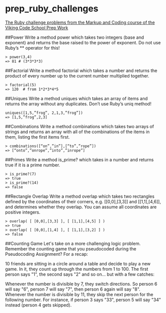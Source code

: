 prep_ruby_challenges
====================

[The Ruby challenge problems from the Markup and Coding course of the Viking Code School Prep Work](http://www.vikingcodeschool.com/web-markup-and-coding/level-up-your-ruby-judo)

##Power
Write a method power which takes two integers (base and exponent) and returns the base raised to the power of exponent. Do not use Ruby’s ** operator for this!
```
> power(3,4)
=> 81 # (3*3*3*3)
```
##Factorial
Write a method factorial which takes a number and returns the product of every number up to the current number multiplied together.
```
> factorial(5)
=> 120  # from 1*2*3*4*5
```
##Uniques
Write a method uniques which takes an array of items and returns the array without any duplicates. Don’t use Ruby’s uniq method!
```
uniques([1,5,”frog”, 2,1,3,”frog”])
=> [1,5,”frog”,2,3]
```
##Combinations
Write a method combinations which takes two arrays of strings and returns an array with all of the combinations of the items in them, listing the first items first.
```
> combinations([“on”,”in”],[“to”,”rope”])
=> [“onto”,”onrope”,”into”,”inrope”]
```
##Primes
Write a method is_prime? which takes in a number and returns true if it is a prime number.
```
> is_prime?(7)
=> true
> is_prime?(14)
=> false
```
##Rectangle Overlap
Write a method overlap which takes two rectangles defined by the coordinates of their corners, e.g. [[0,0],[3,3]] and [[1,1],[4,6]], and determines whether they overlap. You can assume all coordinates are positive integers.
```
> overlap( [ [0,0],[3,3] ], [ [1,1],[4,5] ] )
=> true
> overlap( [ [0,0],[1,4] ], [ [1,1],[3,2] ] )
=> false
```

##Counting Game
Let's take on a more challenging logic problem. Remember the counting game that you pseudocoded during the Pseudocoding Assignment? For a recap:

10 friends are sitting in a circle around a table and decide to play a new game. In it, they count up through the numbers from 1 to 100. The first person says "1", the second says "2" and so on... but with a few catches:

Whenever the number is divisible by 7, they switch directions. So person 6 will say "6", person 7 will say "7", then person 6 again will say "8".
Whenever the number is divisible by 11, they skip the next person for the following number. For instance, if person 3 says "33", person 5 will say "34" instead (person 4 gets skipped).
